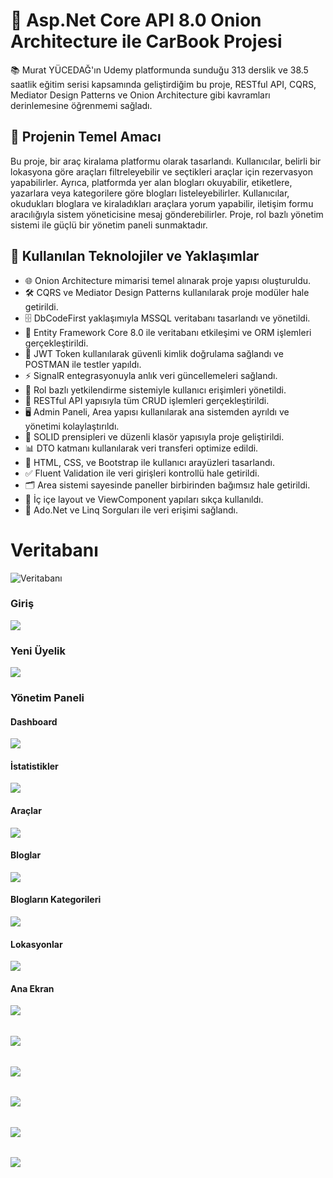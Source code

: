 # 🚀 Asp.Net Core API 8.0 Onion Architecture ile CarBook Projesi
📚 Murat YÜCEDAĞ'ın Udemy platformunda sunduğu 313 derslik ve 38.5 saatlik eğitim serisi kapsamında geliştirdiğim bu proje, RESTful API, CQRS, Mediator Design Patterns ve Onion Architecture gibi kavramları derinlemesine öğrenmemi sağladı.

## 🎯 Projenin Temel Amacı
Bu proje, bir araç kiralama platformu olarak tasarlandı. Kullanıcılar, belirli bir lokasyona göre araçları filtreleyebilir ve seçtikleri araçlar için rezervasyon yapabilirler. Ayrıca, platformda yer alan blogları okuyabilir, etiketlere, yazarlara veya kategorilere göre blogları listeleyebilirler. Kullanıcılar, okudukları bloglara ve kiraladıkları araçlara yorum yapabilir, iletişim formu aracılığıyla sistem yöneticisine mesaj gönderebilirler. Proje, rol bazlı yönetim sistemi ile güçlü bir yönetim paneli sunmaktadır.

## 🔧 Kullanılan Teknolojiler ve Yaklaşımlar
* 🌐 Onion Architecture mimarisi temel alınarak proje yapısı oluşturuldu.
* 🛠️ CQRS ve Mediator Design Patterns kullanılarak proje modüler hale getirildi.
* 🗄️ DbCodeFirst yaklaşımıyla MSSQL veritabanı tasarlandı ve yönetildi.
* 🔗 Entity Framework Core 8.0 ile veritabanı etkileşimi ve ORM işlemleri gerçekleştirildi.
* 🔐 JWT Token kullanılarak güvenli kimlik doğrulama sağlandı ve POSTMAN ile testler yapıldı.
* ⚡ SignalR entegrasyonuyla anlık veri güncellemeleri sağlandı.
* 👥 Rol bazlı yetkilendirme sistemiyle kullanıcı erişimleri yönetildi.
* 🔄 RESTful API yapısıyla tüm CRUD işlemleri gerçekleştirildi.
* 🖥️ Admin Paneli, Area yapısı kullanılarak ana sistemden ayrıldı ve yönetimi kolaylaştırıldı.
* 🧩 SOLID prensipleri ve düzenli klasör yapısıyla proje geliştirildi.
* 📊 DTO katmanı kullanılarak veri transferi optimize edildi.
* 🎨 HTML, CSS, ve Bootstrap ile kullanıcı arayüzleri tasarlandı.
* ✅ Fluent Validation ile veri girişleri kontrollü hale getirildi.
* 🗂 Area sistemi sayesinde paneller birbirinden bağımsız hale getirildi.
* 🧱 İç içe layout ve ViewComponent yapıları sıkça kullanıldı.
* 📝 Ado.Net ve Linq Sorguları ile veri erişimi sağlandı.

# Veritabanı
![Veritabanı](https://github.com/sayithanxus/CarBook/blob/master/Frontends/CarBook.WebUI/wwwroot/ProjectProjectImages/DatabaseDiagram.png?raw=true)
### Giriş
![](https://github.com/sayithanxus/CarBook/blob/master/Frontends/CarBook.WebUI/wwwroot/ProjectProjectImages/Login.png?raw=true)
### Yeni Üyelik
![](https://github.com/sayithanxus/CarBook/blob/master/Frontends/CarBook.WebUI/wwwroot/ProjectProjectImages/Register.png?raw=true)

### Yönetim Paneli
#### Dashboard
![](https://github.com/sayithanxus/CarBook/blob/master/Frontends/CarBook.WebUI/wwwroot/ProjectImages/dashboard.png?raw=true)
#### İstatistikler
![](https://github.com/sayithanxus/CarBook/blob/master/Frontends/CarBook.WebUI/wwwroot/ProjectImages/statistics.png?raw=true)
#### Araçlar
![](https://github.com/sayithanxus/CarBook/blob/master/Frontends/CarBook.WebUI/wwwroot/ProjectImages/cars.png?raw=true)
#### Bloglar
![](https://github.com/sayithanxus/CarBook/blob/master/Frontends/CarBook.WebUI/wwwroot/ProjectImages/blogs.png?raw=true)
#### Blogların Kategorileri
![](https://github.com/sayithanxus/CarBook/blob/master/Frontends/CarBook.WebUI/wwwroot/ProjectImages/BlogsCategory.png?raw=true)
#### Lokasyonlar
![](https://github.com/sayithanxus/CarBook/blob/master/Frontends/CarBook.WebUI/wwwroot/ProjectImages/location.png?raw=true)

#### Ana Ekran
![](https://github.com/sayithanxus/CarBook/blob/master/Frontends/CarBook.WebUI/wwwroot/ProjectImages/1.png?raw=true)
######
![](https://github.com/sayithanxus/CarBook/blob/master/Frontends/CarBook.WebUI/wwwroot/ProjectImages/2.png?raw=true)
######
![](https://github.com/sayithanxus/CarBook/blob/master/Frontends/CarBook.WebUI/wwwroot/ProjectImages/3.png?raw=true)
######
![](https://github.com/sayithanxus/CarBook/blob/master/Frontends/CarBook.WebUI/wwwroot/ProjectImages/4.png?raw=true)
######
![](https://github.com/sayithanxus/CarBook/blob/master/Frontends/CarBook.WebUI/wwwroot/ProjectImages/5.png?raw=true)
######
![](https://github.com/sayithanxus/CarBook/blob/master/Frontends/CarBook.WebUI/wwwroot/ProjectImages/6.png?raw=true)
